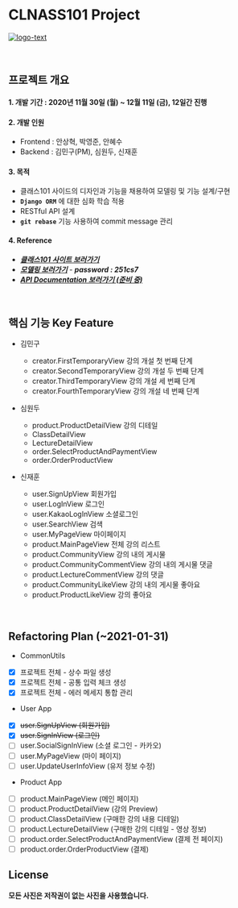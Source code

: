 # CLNASS101 Project

<a href="https://ibb.co/1ZcRcyj"><img src="https://i.ibb.co/BLkTkWF/logo-text.png" alt="logo-text" border="0"></a>

<br>

## 프로젝트 개요

#### 1. 개발 기간 : 2020년 11월 30일 (월) ~ 12월 11일 (금), 12일간 진행

#### 2. 개발 인원
- Frontend : 안상혁, 박영준, 안혜수
- Backend : 김민구(PM), 심원두, 신재훈

#### 3. 목적
* 클래스101 사이드의 디자인과 기능을 채용하여 모델링 및 기능 설계/구현
* **`Django ORM`** 에 대한 심화 학습 적용
* RESTful API 설계
* **`git rebase`** 기능 사용하여 commit message 관리 

#### 4. Reference
- ***[클래스101 사이트 보러가기](https://class101.net/)***
- ***[모델링 보러가기](https://aquerytool.com:443/aquerymain/index/?rurl=af077285-3c15-4bd8-84ab-3e6acd5c63aa
)*** - ***password : 251cs7*** 
- ***[API Documentation 보러가기 (준비 중)]()***

<br>

## 핵심 기능 Key Feature
- 김민구
    - creator.FirstTemporaryView 강의 개설 첫 번째 단계
    - creator.SecondTemporaryView 강의 개설 두 번째 단계
    - creator.ThirdTemporaryView 강의 개설 세 번째 단계
    - creator.FourthTemporaryView 강의 개설 네 번째 단계
    
- 심원두
    - product.ProductDetailView 강의 디테일
    - ClassDetailView
    - LectureDetailView
    - order.SelectProductAndPaymentView
    - order.OrderProductView
    
- 신재훈
    - user.SignUpView 회원가입
    - user.LogInView 로그인
    - user.KakaoLogInView 소셜로그인
    - user.SearchView 검색
    - user.MyPageView 마이페이지
    - product.MainPageView 전체 강의 리스트
    - product.CommunityView 강의 내의 게시물
    - product.CommunityCommentView 강의 내의 게시물 댓글
    - product.LectureCommentView 강의 댓글
    - product.CommunityLikeView 강의 내의 게시물 좋아요
    - product.ProductLikeView 강의 좋아요

<br>

## Refactoring Plan (~2021-01-31)
* CommonUtils
- [x] 프로젝트 전체 - 상수 파일 생성
- [x] 프로젝트 전체 - 공통 입력 체크 생성
- [x] 프로젝트 전체 - 에러 메세지 통합 관리
 
* User App
- [x] ~~user.SignUpView (회원가입)~~
- [x] ~~user.SignInView (로그인)~~
- [ ] user.SocialSignInView (소셜 로그인 - 카카오)
- [ ] user.MyPageView (마이 페이지)
- [ ] user.UpdateUserInfoView (유저 정보 수정)

* Product App
- [ ] product.MainPageView (메인 페이지)
- [ ] product.ProductDetailView (강의 Preview)
- [ ] product.ClassDetailView (구매한 강의 내용 디테일)
- [ ] product.LectureDetailView (구매한 강의 디테일 - 영상 정보)
- [ ] product.order.SelectProductAndPaymentView (결제 전 페이지)
- [ ] product.order.OrderProductView (결제)

## License
**모든 사진은 저작권이 없는 사진을 사용했습니다.**
